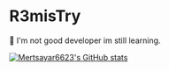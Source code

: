 # R3misTry
👋 I'm not good developer im still learning.

[![Mertsayar6623's GitHub stats](https://github-readme-stats.vercel.app/api?username=Mertsayar6623)](https://github.com/anuraghazra/github-readme-stats)
